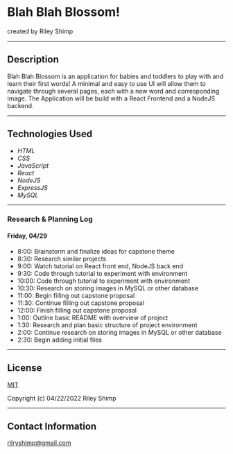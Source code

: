 # Blah Blah Blossom!

created by Riley Shimp
___

## Description
 Blah Blah Blossom is an application for babies and toddlers to play with and learn their first words! A minimal and easy to use UI will allow them to navigate through several pages, each with a new word and corresponding image. The Application will be build with a React Frontend and a NodeJS backend.
___

## Technologies Used

- _HTML_
- _CSS_
- _JavaScript_
- _React_
- _NodeJS_
- _ExpressJS_
- _MySQL_
___

### Research & Planning Log
#### Friday, 04/29
* 8:00: Brainstorm and finalize ideas for capstone theme
* 8:30: Research similar projects
* 9:00: Watch tutorial on React front end, NodeJS back end
* 9:30: Code through tutorial to experiment with environment 
* 10:00: Code through tutorial to experiment with environment
* 10:30: Research on storing images in MySQL or other database
* 11:00: Begin filling out capstone proposal
* 11:30: Continue filling out capstone proposal
* 12:00: Finish filling out capstone proposal
* 1:00: Outline basic README with overview of project
* 1:30: Research and plan basic structure of project environment
* 2:00: Continue research on storing images in MySQL or other database 
* 2:30: Begin adding initial files 

___

## License

[MIT](https://opensource.org/licenses/MIT)

Copyright (c) 04/22/2022 Riley Shimp
___

## Contact Information

rilryshimp@gmail.com

